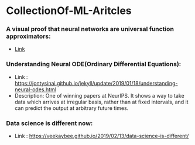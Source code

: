 # CollectionOf-ML-Aritcles


### A visual proof that neural networks are universal function approximators:
* <a href="http://neuralnetworksanddeeplearning.com/chap4.html" target="_blank">Link</a>



### Understanding Neural ODE(Ordinary Differential Equations):
* Link : https://jontysinai.github.io/jekyll/update/2019/01/18/understanding-neural-odes.html
* Description: One of winning papers at NeurIPS. It shows a way to take data which arrives at irregular basis, rather than at fixed intervals, and it can predict the output at arbitrary future times.


### Data science is different now:
* Link : https://veekaybee.github.io/2019/02/13/data-science-is-different/
